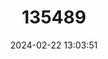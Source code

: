 ---
title: "135489"
category: "Cottus koshewnikowi"
draft: false
date: 2024-02-22 13:03:51
languages:
  Finnish: ["Kivisimppu"]
  Estonian: ["Võldas"]
  Russian: ["Обыкновенный подкаменщик"]
  English: ["Volga Sculpin"]
---